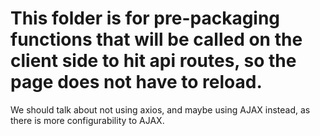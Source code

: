 # This folder is for pre-packaging functions that will be called on the client side to hit api routes, so the page does not have to reload.

We should talk about not using axios, and maybe using AJAX instead, as there is more configurability to AJAX.